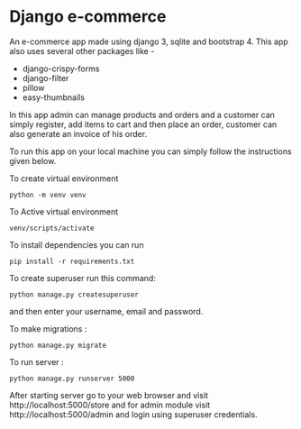 # Django e-commerce

An e-commerce app made using django 3, sqlite and bootstrap 4.
This app also uses several other packages like -

- django-crispy-forms
- django-filter
- pillow
- easy-thumbnails

In this app admin can manage products and orders and a customer can simply register, add items to cart and then place an order, customer can also generate an invoice of his order.

To run this app on your local machine you can simply follow the instructions given below.

To create virtual environment
```shell
python -m venv venv
```
To Active virtual environment
```shell
venv/scripts/activate
```
To install dependencies you can run
```shell
pip install -r requirements.txt
```

To create superuser run this command:

```shell
python manage.py createsuperuser
```

and then enter your username, email and password.

To make migrations :

```shell
python manage.py migrate
```

To run server :

```shell
python manage.py runserver 5000
```

After starting server go to your web browser and visit http://localhost:5000/store and for admin module visit http://localhost:5000/admin and login using superuser credentials.
